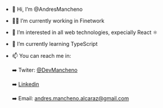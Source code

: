 - 👋 Hi, I’m @AndresMancheno
- 👨‍💻 I’m currently working in Finetwork
- 👀 I’m interested in all web technologies, expecially React ⚛️
- 🌱 I’m currently learning TypeScript
- 📫 You can reach me in:

     ➡️ Twiter: [@DevMancheno](https://twitter.com/DevMancheno?t=xdbf8WuZGTI5Gmuc_AlfSg&s=09)
     
     ➡️ [Linkedin](https://www.linkedin.com/in/andr%C3%A9s-manche%C3%B1o-alcaraz-ba0273237/)
     
     ➡️ Email: andres.mancheno.alcaraz@gmail.com
